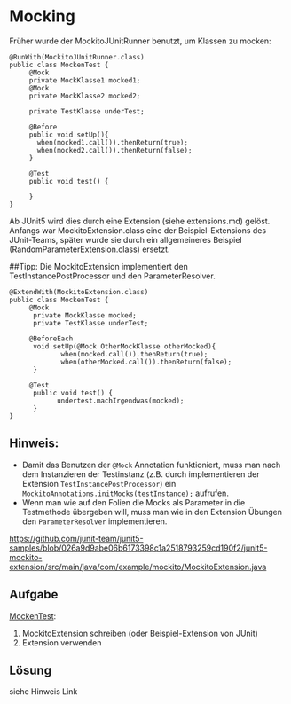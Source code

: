 # Mocking

Früher wurde der MockitoJUnitRunner benutzt, um Klassen zu mocken:

```
@RunWith(MockitoJUnitRunner.class)
public class MockenTest {
     @Mock
     private MockKlasse1 mocked1;
     @Mock
     private MockKlasse2 mocked2;

     private TestKlasse underTest;

     @Before
     public void setUp(){
       when(mocked1.call()).thenReturn(true);
       when(mocked2.call()).thenReturn(false);
     }

     @Test
     public void test() {
              
     }
}
```

Ab JUnit5 wird dies durch eine Extension (siehe extensions.md) gelöst. Anfangs war MockitoExtension.class eine der Beispiel-Extensions des JUnit-Teams, später wurde sie durch ein allgemeineres Beispiel (RandomParameterExtension.class) ersetzt.

##Tipp:
Die MockitoExtension implementiert den TestInstancePostProcessor und den ParameterResolver. 

```
@ExtendWith(MockitoExtension.class)
public class MockenTest {
     @Mock
      private MockKlasse mocked;
      private TestKlasse underTest;

     @BeforeEach
      void setUp(@Mock OtherMockKlasse otherMocked){
             when(mocked.call()).thenReturn(true);
             when(otherMocked.call()).thenReturn(false);
      }

     @Test
      public void test() {
            undertest.machIrgendwas(mocked);
      }
}
```

## Hinweis: 
* Damit das Benutzen der `@Mock` Annotation funktioniert, muss man nach dem Instanzieren der Testinstanz (z.B. durch implementieren der Extension `TestInstancePostProcessor`) ein `MockitoAnnotations.initMocks(testInstance);` aufrufen.
* Wenn man wie auf den Folien die Mocks als Parameter in die Testmethode übergeben will, muss man wie in den Extension Übungen den `ParameterResolver` implementieren.

https://github.com/junit-team/junit5-samples/blob/026a9d9abe06b6173398c1a2518793259cd190f2/junit5-mockito-extension/src/main/java/com/example/mockito/MockitoExtension.java

## Aufgabe
[MockenTest](src\test\java\mockenOhneMockitoRunner\MockenTest.java):
1) MockitoExtension schreiben (oder Beispiel-Extension von JUnit)
2) Extension verwenden

## Lösung
siehe Hinweis Link